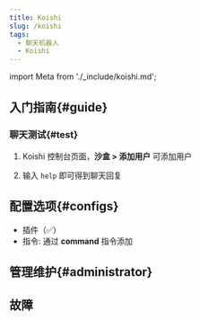 ```yaml
---
title: Koishi
slug: /koishi
tags:
  - 聊天机器人
  - Koishi
---
```


import Meta from './_include/koishi.md';

<Meta name="meta" />

## 入门指南{#guide}

### 聊天测试{#test}

1. Koishi 控制台页面，**沙盒 > 添加用户** 可添加用户

2. 输入 `help` 即可得到聊天回复


## 配置选项{#configs}

- 插件（✅）
- 指令: 通过 **command** 指令添加

## 管理维护{#administrator}


## 故障
